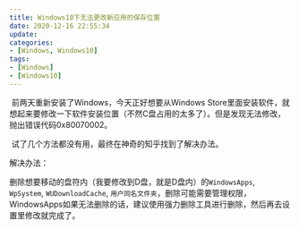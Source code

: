 ```yaml
---
title: Windows10下无法更改新应用的保存位置
date: 2020-12-16 22:55:34
update:
categories:
- [Windows, Windows10]
tags:
- [Windows]
- [Windows10]
---
```




​		前两天重新安装了Windows，今天正好想要从Windows Store里面安装软件，就想起来要修改一下软件安装位置（不然C盘占用的太多了）。但是发现无法修改，抛出错误代码0x80070002。

​		试了几个方法都没有用，最终在神奇的知乎找到了解决办法。



解决办法：

​		删除想要移动的盘符内（我要修改到D盘，就是D盘内）的`WindowsApps`,  `WpSystem`,   `WUDownloadCache`,  `用户同名文件夹`，删除可能需要管理权限，WindowsApps如果无法删除的话，建议使用强力删除工具进行删除，然后再去设置里修改就完成了。